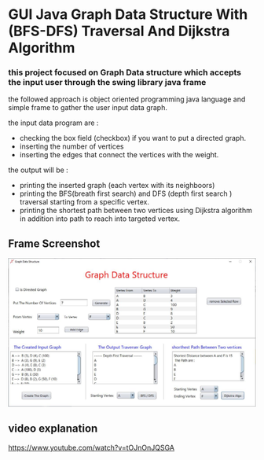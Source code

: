 # GUI Java Graph Data Structure With (BFS-DFS) Traversal And Dijkstra Algorithm
### this project focused on Graph Data structure which accepts the input user through the swing library java frame

the followed approach is object oriented programming java language and simple frame to gather the user input data graph.

the input data program are :
- checking the box field (checkbox) if you want to put a directed graph.
- inserting the number of vertices
- inserting the  edges that connect the vertices with the weight.

the output will be :
- printing the inserted graph (each vertex with its neighboors)
- printing the BFS(breath first search) and DFS (depth first search ) traversal starting from a specific vertex.
- printing the shortest path between two vertices using Dijkstra algorithm in addition into path to reach into targeted vertex.

## Frame Screenshot

![](screenshot.JPG) 

## video explanation

https://www.youtube.com/watch?v=tOJnOnJQSGA

